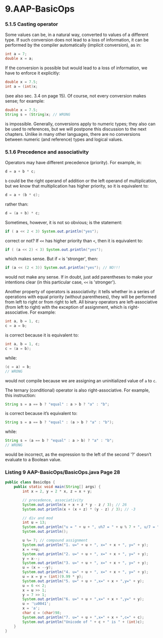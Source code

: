 # 9.AAP-BasicOps

### 5.1.5 Casting operator

Some values can be, in a natural way, converted to values of a different type. If such conversion does not lead to a loss of information, it can be performed by the compiler automatically (implicit conversion), as in:

```java
int a = 7;
double x = a;
```

If the conversion is possible but would lead to a loss of information, we have to enforce it explicitly:

```java
double x = 7.5;
int a = (int)x;
```

(see also sec. 3.4 on page 15). Of course, not every conversion makes sense; for example:

```java
double x = 7.5;
String s = (String)x; // WRONG
```

is impossible. Generally, conversions apply to numeric types; they also can be used to references, but we will postpone this discussion to the next chapters. Unlike in many other languages, there are no conversions between numeric (and reference) types and logical values.

### 5.1.6 Precedence and associativity

Operators may have different precedence (priority). For example, in:

```java
d = a + b * c;
```

`b` could be the right operand of addition or the left operand of multiplication, but we know that multiplication has higher priority, so it is equivalent to:

```java
d = a + (b * c);
```

rather than:

```java
d = (a + b) * c;
```

Sometimes, however, it is not so obvious; is the statement:

```java
if ( a << 2 < 3) System.out.println("yes");
```

correct or not? If `<<` has higher priority than `<`, then it is equivalent to:

```java
if ( (a << 2) < 3) System.out.println("yes");
```

which makes sense. But if `<` is 'stronger', then:

```java
if (a << (2 < 3)) System.out.println("yes"); // NO!!!
```

would not make any sense. If in doubt, just add parentheses to make your intentions clear (in this particular case, `<<` is 'stronger').

Another property of operators is associativity: it tells whether in a series of operations with equal priority (without parentheses), they will be performed from left to right or from right to left. All binary operators are left-associative (from left to right) with the exception of assignment, which is right-associative. For example:

```java
int a, b = 1, c;
c = a = b;
```

is correct because it is equivalent to:

```java
int a, b = 1, c;
c = (a = b);
```

while:

```java
(c = a) = b;
// WRONG
```

would not compile because we are assigning an uninitialized value of `a` to `c`.

The ternary (conditional) operator is also right-associative. For example, this instruction:

```java
String s = a == b ? "equal" : a > b ? "a" : "b";
```

is correct because it’s equivalent to:

```java
String s = a == b ? "equal" : (a > b ? "a" : "b");
```

while:

```java
String s = (a == b ? "equal" : a > b) ? "a" : "b";
// WRONG
```

would be incorrect, as the expression to the left of the second '?' doesn’t evaluate to a Boolean value.

### Listing 9 AAP-BasicOps/BasicOps.java Page 28

```java
public class BasicOps {
    public static void main(String[] args) {
        int x = 2, y = 2 * x, z = x + y;

        // precedence, associativity
        System.out.println(x + x + z * y - z / 3); // 26
        System.out.println(x + (x + z) * (y - z) / 3); // -3

        // div and mod
        int u = 13;
        System.out.println("u = " + u + ", u%7 = " + u % 7 + ", u/7 = " + u / 7 + ", 7*(u/7)+u%7 = " + (7 * (u / 7) + u % 7));
        System.out.println();

        u %= 7; // compound assignment
        System.out.println("1. u=" + u + ", x=" + x + ", y=" + y);
        x = ++u;
        System.out.println("2. u=" + u + ", x=" + x + ", y=" + y);
        y = x--;
        System.out.println("3. u=" + u + ", x=" + x + ", y=" + y);
        u = (x = --y);
        System.out.println("4. u=" + u + ", x=" + x + ", y=" + y);
        u = x = y = (int)(9.99 * y);
        System.out.println("5. u=" + u + ",x=" + x + ",y=" + y);
        u = 6 << 2;
        x = u >> 1;
        y = 7 >> 1;
        System.out.println("6. u=" + u + ",x=" + x + ",y=" + y);
        u = '\u0041';
        x = 'a';
        char c = (char)98;
        System.out.println("7. u=" + u + ",x=" + x + ",c=" + c);
        System.out.println("Unicode of " + c + " is " + (int)c);
    }
}
```
